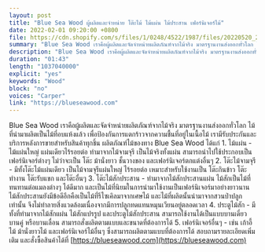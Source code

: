 ```yaml
---
layout: post
title: "Blue Sea Wood ผู้ผลิตและจำหน่าย โต๊ะไม้ ไม้แผ่น ไม้ประสาน เฟอร์นิเจอร์ไม้"
date: 2022-02-01 09:20:00 +0800
file: https://cdn.shopify.com/s/files/1/0248/4522/1987/files/20220520_2.mp3?v=1653086214
summary: "Blue Sea Wood เราคือผู้ผลิตและจัดจำหน่ายผลิตภัณฑ์จากไม้จริง มาตรฐานงานส่งออกทั่วโลก ไม้ที่นำมาผลิตเป็นไม้ที่อบแห้งแล้ว เพื่อป้องกันการแตกร้าวจากความชื้นที่อยู่ในเนื้อไม้ เรามีรับประกันและบริการหลังการขายสำหรับสินค้าทุกชิ้น ผลิตภัณฑ์ไม้ของทาง Blue Sea Wood ได้แก่ 1. ไม้แผ่น - ไม้แผ่นใหญ่ แผ่นเดียวไร้รอยต่อ ทำมาจากไม้จามจุรี เป็นไม้จริงทั้งแผ่น สามารถนำไปใช้ประกอบเป็นเฟอร์นิเจอร์ต่างๆ ไม่ว่าจะเป็น โต๊ะ ม้านั่งยาว ชั้นวางของ และเฟอร์นิเจอร์ตกแต่งอื่นๆ 2. โต๊ะไม้จามจุรี - มีทั้งโต๊ะไม้แผ่นเดียว เป็นไม้จามจุรีแผ่นใหญ่ ไร้รอยต่อ เหมาะสำหรับใช้งานเป็น โต๊ะกินข้าว โต๊ะทำงาน โต๊ะรับแขก และโต๊ะอื่นๆ 3. โต๊ะไม้สักประสาน - ทำมาจากไม้สักประสานแผ่น ไม้สักเป็นไม้ที่ทนทานต่อแมลงต่างๆ ได้ดีมาก และเป็นไม้ที่นิยมในการนำมาใช้งานเป็นเฟอร์นิเจอร์มาอย่างยาวนาน ไม้สักประสานยังมีข้อดีอีกคือเป็นไม้ที่รีไซเคิลมาจากเศษไม้ และไม้ที่ผลิตนั้นนำมาจากสวนป่าปลูกเท่านั้น จึงไม่ทำลายสิ่งแวดล้อมเนื่องจากมีการปลูกทดแทนหมุนเวียนอยู่ตลอดเวลา 4. ประตูไม้สัก - มีทั้งที่ทำมาจากไม้สักแผ่น ไม้สักแปรรูป และประตูไม้สักประสาน สามารถใช้งานได้เป็นแบบบานเดี่ยว บานคู่ หรือบานเลื่อน สามารถสั่งผลิตตามแบบและขนาดที่ต้องการได้  5. เฟอร์นิเจอร์อื่นๆ - เช่น เก้าอี้ไม้ ม้านั่งยาวไม้ และเฟอร์นิเจอร์ไม้อื่นๆ ซึ่งสามารถผลิตตามแบบที่ต้องการได้"
description: "Blue Sea Wood เราคือผู้ผลิตและจัดจำหน่ายผลิตภัณฑ์จากไม้จริง มาตรฐานงานส่งออกทั่วโลก ไม้ที่นำมาผลิตเป็นไม้ที่อบแห้งแล้ว เพื่อป้องกันการแตกร้าวจากความชื้นที่อยู่ในเนื้อไม้ เรามีรับประกันและบริการหลังการขายสำหรับสินค้าทุกชิ้น ผลิตภัณฑ์ไม้ของทาง Blue Sea Wood ได้แก่ 1. ไม้แผ่น - ไม้แผ่นใหญ่ แผ่นเดียวไร้รอยต่อ ทำมาจากไม้จามจุรี เป็นไม้จริงทั้งแผ่น สามารถนำไปใช้ประกอบเป็นเฟอร์นิเจอร์ต่างๆ ไม่ว่าจะเป็น โต๊ะ ม้านั่งยาว ชั้นวางของ และเฟอร์นิเจอร์ตกแต่งอื่นๆ 2. โต๊ะไม้จามจุรี - มีทั้งโต๊ะไม้แผ่นเดียว เป็นไม้จามจุรีแผ่นใหญ่ ไร้รอยต่อ เหมาะสำหรับใช้งานเป็น โต๊ะกินข้าว โต๊ะทำงาน โต๊ะรับแขก และโต๊ะอื่นๆ 3. โต๊ะไม้สักประสาน - ทำมาจากไม้สักประสานแผ่น ไม้สักเป็นไม้ที่ทนทานต่อแมลงต่างๆ ได้ดีมาก และเป็นไม้ที่นิยมในการนำมาใช้งานเป็นเฟอร์นิเจอร์มาอย่างยาวนาน ไม้สักประสานยังมีข้อดีอีกคือเป็นไม้ที่รีไซเคิลมาจากเศษไม้ และไม้ที่ผลิตนั้นนำมาจากสวนป่าปลูกเท่านั้น จึงไม่ทำลายสิ่งแวดล้อมเนื่องจากมีการปลูกทดแทนหมุนเวียนอยู่ตลอดเวลา 4. ประตูไม้สัก - มีทั้งที่ทำมาจากไม้สักแผ่น ไม้สักแปรรูป และประตูไม้สักประสาน สามารถใช้งานได้เป็นแบบบานเดี่ยว บานคู่ หรือบานเลื่อน สามารถสั่งผลิตตามแบบและขนาดที่ต้องการได้  5. เฟอร์นิเจอร์อื่นๆ - เช่น เก้าอี้ไม้ ม้านั่งยาวไม้ และเฟอร์นิเจอร์ไม้อื่นๆ ซึ่งสามารถผลิตตามแบบที่ต้องการได้  <a href='https://blueseawood.com'>https://blueseawood.com</a>"
duration: "01:43"
length: "1037040000"
explicit: "yes"
keywords: "Wood"
block: "no"
voices: "Carper"
link: "https://blueseawood.com"
---
```


Blue Sea Wood เราคือผู้ผลิตและจัดจำหน่ายผลิตภัณฑ์จากไม้จริง มาตรฐานงานส่งออกทั่วโลก ไม้ที่นำมาผลิตเป็นไม้ที่อบแห้งแล้ว เพื่อป้องกันการแตกร้าวจากความชื้นที่อยู่ในเนื้อไม้ เรามีรับประกันและบริการหลังการขายสำหรับสินค้าทุกชิ้น ผลิตภัณฑ์ไม้ของทาง Blue Sea Wood ได้แก่ 1. ไม้แผ่น - ไม้แผ่นใหญ่ แผ่นเดียวไร้รอยต่อ ทำมาจากไม้จามจุรี เป็นไม้จริงทั้งแผ่น สามารถนำไปใช้ประกอบเป็นเฟอร์นิเจอร์ต่างๆ ไม่ว่าจะเป็น โต๊ะ ม้านั่งยาว ชั้นวางของ และเฟอร์นิเจอร์ตกแต่งอื่นๆ 2. โต๊ะไม้จามจุรี - มีทั้งโต๊ะไม้แผ่นเดียว เป็นไม้จามจุรีแผ่นใหญ่ ไร้รอยต่อ เหมาะสำหรับใช้งานเป็น โต๊ะกินข้าว โต๊ะทำงาน โต๊ะรับแขก และโต๊ะอื่นๆ 3. โต๊ะไม้สักประสาน - ทำมาจากไม้สักประสานแผ่น ไม้สักเป็นไม้ที่ทนทานต่อแมลงต่างๆ ได้ดีมาก และเป็นไม้ที่นิยมในการนำมาใช้งานเป็นเฟอร์นิเจอร์มาอย่างยาวนาน ไม้สักประสานยังมีข้อดีอีกคือเป็นไม้ที่รีไซเคิลมาจากเศษไม้ และไม้ที่ผลิตนั้นนำมาจากสวนป่าปลูกเท่านั้น จึงไม่ทำลายสิ่งแวดล้อมเนื่องจากมีการปลูกทดแทนหมุนเวียนอยู่ตลอดเวลา 4. ประตูไม้สัก - มีทั้งที่ทำมาจากไม้สักแผ่น ไม้สักแปรรูป และประตูไม้สักประสาน สามารถใช้งานได้เป็นแบบบานเดี่ยว บานคู่ หรือบานเลื่อน สามารถสั่งผลิตตามแบบและขนาดที่ต้องการได้ 5. เฟอร์นิเจอร์อื่นๆ - เช่น เก้าอี้ไม้ ม้านั่งยาวไม้ และเฟอร์นิเจอร์ไม้อื่นๆ ซึ่งสามารถผลิตตามแบบที่ต้องการได้
สอบถามรายละเอียดเพิ่มเติม และสั่งซื้อสินค้าได้ที่ [https://blueseawood.com](https://blueseawood.com)
